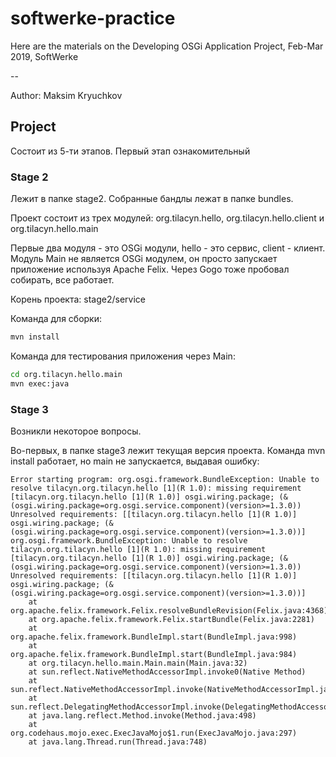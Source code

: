 # softwerke-practice
Here are the materials on the Developing OSGi Application Project, Feb-Mar 2019, SoftWerke

--

Author: Maksim Kryuchkov


## Project

Состоит из 5-ти этапов. Первый этап ознакомительный

### Stage 2

Лежит в папке stage2. Собранные бандлы лежат в папке bundles.

Проект состоит из трех модулей: org.tilacyn.hello, org.tilacyn.hello.client и org.tilacyn.hello.main

Первые два модуля - это OSGi модули, hello - это сервис, client - клиент. Модуль Main не является OSGi модулем, он просто запускает приложение используя Apache Felix. Через Gogo тоже пробовал собирать, все работает.

Корень проекта: stage2/service

Команда для сборки:

```bash
mvn install
```

Команда для тестирования приложения через Main:

```bash
cd org.tilacyn.hello.main
mvn exec:java
```

### Stage 3

Возникли некоторое вопросы.

Во-первых, в папке stage3 лежит текущая версия проекта. Команда mvn install работает, но main не запускается, выдавая ошибку:

```
Error starting program: org.osgi.framework.BundleException: Unable to resolve tilacyn.org.tilacyn.hello [1](R 1.0): missing requirement [tilacyn.org.tilacyn.hello [1](R 1.0)] osgi.wiring.package; (&(osgi.wiring.package=org.osgi.service.component)(version>=1.3.0)) Unresolved requirements: [[tilacyn.org.tilacyn.hello [1](R 1.0)] osgi.wiring.package; (&(osgi.wiring.package=org.osgi.service.component)(version>=1.3.0))]
org.osgi.framework.BundleException: Unable to resolve tilacyn.org.tilacyn.hello [1](R 1.0): missing requirement [tilacyn.org.tilacyn.hello [1](R 1.0)] osgi.wiring.package; (&(osgi.wiring.package=org.osgi.service.component)(version>=1.3.0)) Unresolved requirements: [[tilacyn.org.tilacyn.hello [1](R 1.0)] osgi.wiring.package; (&(osgi.wiring.package=org.osgi.service.component)(version>=1.3.0))]
	at org.apache.felix.framework.Felix.resolveBundleRevision(Felix.java:4368)
	at org.apache.felix.framework.Felix.startBundle(Felix.java:2281)
	at org.apache.felix.framework.BundleImpl.start(BundleImpl.java:998)
	at org.apache.felix.framework.BundleImpl.start(BundleImpl.java:984)
	at org.tilacyn.hello.main.Main.main(Main.java:32)
	at sun.reflect.NativeMethodAccessorImpl.invoke0(Native Method)
	at sun.reflect.NativeMethodAccessorImpl.invoke(NativeMethodAccessorImpl.java:62)
	at sun.reflect.DelegatingMethodAccessorImpl.invoke(DelegatingMethodAccessorImpl.java:43)
	at java.lang.reflect.Method.invoke(Method.java:498)
	at org.codehaus.mojo.exec.ExecJavaMojo$1.run(ExecJavaMojo.java:297)
	at java.lang.Thread.run(Thread.java:748)
```
